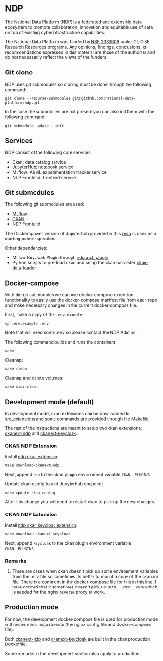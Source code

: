 # NDP

The National Data Platform (NDP) is a federated and extensible data ecosystem to promote
collaboration, innovation and equitable use of data on top of existing cyberinfrastructure capabilities.

The National Data Platform was funded by [NSF 2333609](https://www.nsf.gov/awardsearch/showAward?AWD_ID=2333609) under CI, CISE Research Resources programs. Any opinions, findings, conclusions, or recommendations expressed in this material are those of the author(s) and do not necessarily reflect the views of the funders.

## Git clone

NDP uses git submodules so cloning must be done through the following command:
```
git clone --recurse-submodules git@github.com:national-data-platform/ndp.git
```

In the case the submodules are not present you can also init them with the following command:
```
git submodule update --init
```

## Services
NDP consist of the following core services:
- Ckan: data catalog service
- JupyterHub: notebook service
- MLflow: AI/ML experimentation tracker service
- NDP Frontend: frontend service

## Git submodules
The following git submodules are used:
- [MLflow](https://github.com/national-data-platform/mlflow)
- [CKAN](https://github.com/national-data-platform/ckan-docker)
- [NDP Frontend](https://github.com/national-data-platform/ndp-frontend)

The Dockerspawer version of Jupyterhub provided in this [repo](https://github.com/national-data-platform/jupyterhub-deploy-docker) is used as a starting point/inspiration.

Other dependencies:
- Mlflow Keycloak Plugin through [ndp auth plugin](https://github.com/national-data-platform/ndp_mlflow_auth)
- Python scripts to pre-load ckan and setup the ckan harvester [ckan-data-loader](https://github.com/national-data-platform/ckan-data-loader)


## Docker-compose
With the git submodules we can use docker compose extension functionality to easily
use the docker-compose manifest file from each repo and make necessary changes in the current docker-compose file.

First, make a copy of the `.env.example`:
```
cp .env.example .env
```

Note that will need some .env so please contact the NDP Admins.

The following command builds and runs the containers:
```
make
```

Cleanup:
```
make clean
```

Cleanup and delete volumes:
```
make dist-clean
```

## Development mode (default)
In development mode, ckan extensions can be downloaded to [src_extensions](/src_extensions)
and some commands are provided through the Makefile.


The rest of the instructions are meant to setup two ckan extensions; [ckanext-ndp](https://github.com/national-data-platform/ckanext-ndp) and [ckanext-keycloak](https://github.com/national-data-platform/ckanext-keycloak).

### CKAN NDP Extension
Install [ndp ckan extension](https://github.com/national-data-platform/ckanext-ndp):
```
make download-ckanext-ndp
```

Next, append `ndp` to the ckan plugin environment variable `CKAN__PLUGINS`.

Update ckan config to add Jupyterhub endpoint:
```
make update-ckan-config
```

After this change you will need to restart ckan to pick up the new changes.

### CKAN NDP Extension
Install [ndp ckan keycloak extension](https://github.com/national-data-platform/ckanext-ndp):
```
make download-ckanext-keycloak
```

Next, append `keycloak` to the ckan plugin environment variable `CKAN__PLUGINS`.

### Remarks
1. There are cases when ckan doesn't pick up some environment variables from the .env file so sometimes its better to mount a copy of the ckan.ini file. There is a comment in the docker-compose file for this in this [line](/docker-compose.dev.yaml?plain=24). I have noticed that it sometimes doesn't pick up `CKAN___ROOT__PATH` which is needed for the nginx reverse proxy to work.

## Production mode

For now, the development docker-compose file is used for production mode with some minor adjustments (the nginx config file and docker-compose file).

Both [ckanext-ndp](https://github.com/national-data-platform/ckanext-ndp) and [ckanext-keycloak](https://github.com/national-data-platform/ckanext-keycloak) are built in the ckan production [Dockerfile](/ckan-docker/ckan/Dockerfile).

Some remarks in the development section also apply to production. 

